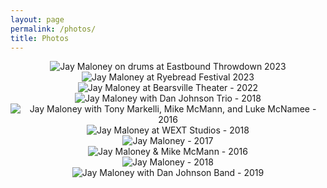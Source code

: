 ```yaml
---
layout: page
permalink: /photos/
title: Photos
---
```

<p style="text-align:center;">
<img src="/images/Eastbound_Throwdown_drums_2023.jpg" alt="Jay Maloney on drums at Eastbound Throwdown 2023">
<br>
<img src="/images/Ryebread_mandolin_2023.jpg" alt="Jay Maloney at Ryebread Festival 2023">
<br>
<img src="/images/IMG_2859.jpg" alt="Jay Maloney at Bearsville Theater - 2022">
<br>
<img src="/images/DoovDoov_Throwdown2_sm2.JPG" alt="Jay Maloney with Dan Johnson Trio - 2018">
<br>
<img src="/images/10998006_10200892188462962_5192708030843016718_n.jpg" alt="Jay Maloney with Tony Markelli, Mike McMann, and Luke McNamee - 2016">
<br>
<img src="/images/IMG_5882_sm2.jpg" alt="Jay Maloney at WEXT Studios - 2018">
<br>
<img src="/images/JayMaloney-FSPhotography-6081_sm2.jpg" alt="Jay Maloney - 2017">
<br>
<img src="/images/14397866_10210430644384194_1755003931_n.jpg" alt="Jay Maloney & Mike McMann - 2016">
<br>
<img src="/images/JayMaloney_HumansMountains-2452_sm2.jpg" alt="Jay Maloney - 2018">
<br>
<img src="/images/82975650_495939414456747_5378751158573096684_n_sm2.jpg" alt="Jay Maloney with Dan Johnson Band - 2019">
</p>
